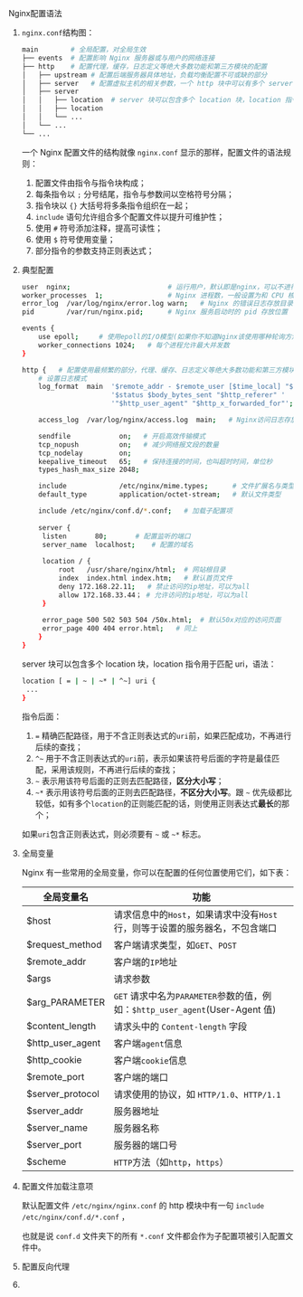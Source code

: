 Nginx配置语法

1. `nginx.conf`结构图：

   ```bash
   main        # 全局配置，对全局生效
   ├── events  # 配置影响 Nginx 服务器或与用户的网络连接
   ├── http    # 配置代理，缓存，日志定义等绝大多数功能和第三方模块的配置
   │   ├── upstream # 配置后端服务器具体地址，负载均衡配置不可或缺的部分
   │   ├── server   # 配置虚拟主机的相关参数，一个 http 块中可以有多个 server 块
   │   ├── server
   │   │   ├── location  # server 块可以包含多个 location 块，location 指令用于匹配 uri
   │   │   ├── location
   │   │   └── ...
   │   └── ...
   └── ...
   ```

   一个 Nginx 配置文件的结构就像 `nginx.conf` 显示的那样，配置文件的语法规则：

   1. 配置文件由指令与指令块构成；
   2. 每条指令以 `;` 分号结尾，指令与参数间以空格符号分隔；
   3. 指令块以 `{}` 大括号将多条指令组织在一起；
   4. `include` 语句允许组合多个配置文件以提升可维护性；
   5. 使用 `#` 符号添加注释，提高可读性；
   6. 使用 `$` 符号使用变量；
   7. 部分指令的参数支持正则表达式；

   

2. 典型配置

   ```bash
   user  nginx;                        # 运行用户，默认即是nginx，可以不进行设置
   worker_processes  1;                # Nginx 进程数，一般设置为和 CPU 核数一样
   error_log  /var/log/nginx/error.log warn;   # Nginx 的错误日志存放目录
   pid        /var/run/nginx.pid;      # Nginx 服务启动时的 pid 存放位置
   
   events {
       use epoll;     # 使用epoll的I/O模型(如果你不知道Nginx该使用哪种轮询方法，会自动选择一个最适合你操作系统的)
       worker_connections 1024;   # 每个进程允许最大并发数
   }
   
   http {   # 配置使用最频繁的部分，代理、缓存、日志定义等绝大多数功能和第三方模块的配置都在这里设置
       # 设置日志模式
       log_format  main  '$remote_addr - $remote_user [$time_local] "$request" '
                         '$status $body_bytes_sent "$http_referer" '
                         '"$http_user_agent" "$http_x_forwarded_for"';
   
       access_log  /var/log/nginx/access.log  main;   # Nginx访问日志存放位置
   
       sendfile            on;   # 开启高效传输模式
       tcp_nopush          on;   # 减少网络报文段的数量
       tcp_nodelay         on;
       keepalive_timeout   65;   # 保持连接的时间，也叫超时时间，单位秒
       types_hash_max_size 2048;
   
       include             /etc/nginx/mime.types;      # 文件扩展名与类型映射表
       default_type        application/octet-stream;   # 默认文件类型
   
       include /etc/nginx/conf.d/*.conf;   # 加载子配置项
       
       server {
       	listen       80;       # 配置监听的端口
       	server_name  localhost;    # 配置的域名
       	
       	location / {
       		root   /usr/share/nginx/html;  # 网站根目录
       		index  index.html index.htm;   # 默认首页文件
       		deny 172.168.22.11;   # 禁止访问的ip地址，可以为all
       		allow 172.168.33.44； # 允许访问的ip地址，可以为all
       	}
       	
       	error_page 500 502 503 504 /50x.html;  # 默认50x对应的访问页面
       	error_page 400 404 error.html;   # 同上
       }
   }
   ```

   

   server 块可以包含多个 location 块，location 指令用于匹配 uri，语法：

   ```bash
   location [ = | ~ | ~* | ^~] uri {
   	...
   }
   ```

   

   指令后面：

   1. `=` 精确匹配路径，用于不含正则表达式的`uri`前，如果匹配成功，不再进行后续的查找；
   2. `^~` 用于不含正则表达式的`uri`前，表示如果该符号后面的字符是最佳匹配，采用该规则，不再进行后续的查找；
   3. `~` 表示用该符号后面的正则去匹配路径，**区分大小写**；
   4. `~*` 表示用该符号后面的正则去匹配路径，**不区分大小写**。跟 `~` 优先级都比较低，如有多个`location`的正则能匹配的话，则使用正则表达式**最长**的那个；

   如果`uri`包含正则表达式，则必须要有 `~` 或 `~*` 标志。

   

3. 全局变量

   Nginx 有一些常用的全局变量，你可以在配置的任何位置使用它们，如下表：

   | 全局变量名       | 功能                                                         |
   | ---------------- | ------------------------------------------------------------ |
   | $host            | 请求信息中的`Host`，如果请求中没有`Host`行，则等于设置的服务器名，不包含端口 |
   | $request_method  | 客户端请求类型，如`GET`、`POST`                              |
   | $remote_addr     | 客户端的`IP`地址                                             |
   | $args            | 请求参数                                                     |
   | $arg_PARAMETER   | `GET` 请求中名为`PARAMETER`参数的值，例如：`$http_user_agent`(User-Agent 值) |
   | $content_length  | 请求头中的 `Content-length` 字段                             |
   | $http_user_agent | 客户端`agent`信息                                            |
   | $http_cookie     | 客户端`cookie`信息                                           |
   | $remote_port     | 客户端的端口                                                 |
   | $server_protocol | 请求使用的协议，如 `HTTP/1.0`、`HTTP/1.1`                    |
   | $server_addr     | 服务器地址                                                   |
   | $server_name     | 服务器名称                                                   |
   | $server_port     | 服务器的端口号                                               |
   | $scheme          | `HTTP`方法（如`http`，`https`）                              |

   

4. 配置文件加载注意项

   默认配置文件 `/etc/nginx/nginx.conf` 的 http 模块中有一句 `include /etc/nginx/conf.d/*.conf` ，

   也就是说 `conf.d` 文件夹下的所有 `*.conf` 文件都会作为子配置项被引入配置文件中。

   

5. 配置反向代理

   

6. 



